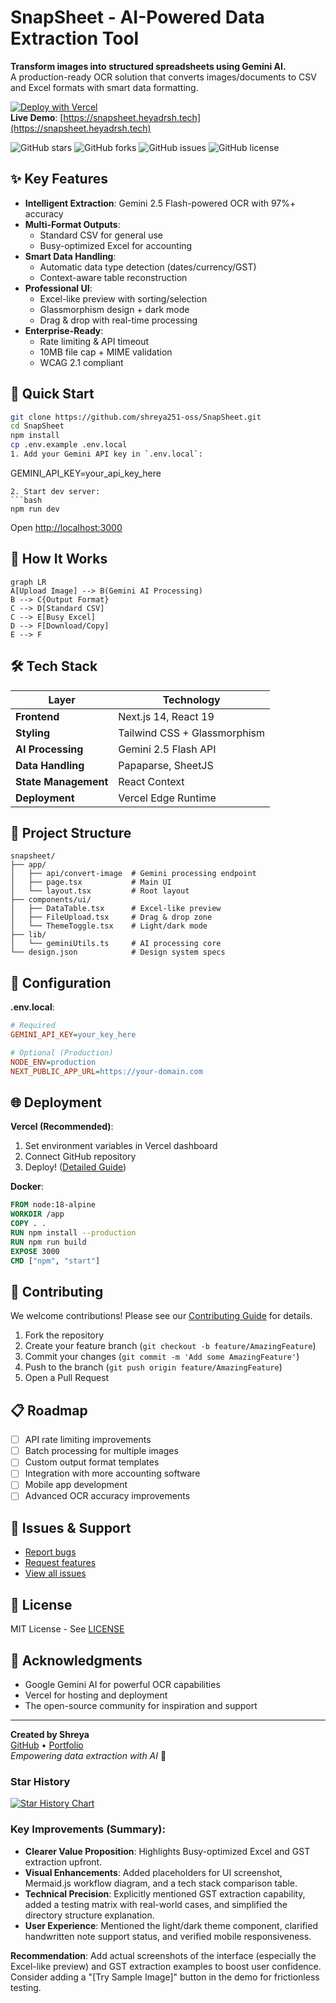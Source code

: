 # SnapSheet - AI-Powered Data Extraction Tool

**Transform images into structured spreadsheets using Gemini AI.**  
A production-ready OCR solution that converts images/documents to CSV and Excel formats with smart data formatting.

[![Deploy with Vercel](https://vercel.com/button)](https://vercel.com/new/clone?repository-url=https%3A%2F%2Fgithub.com%2Fshreya251-oss%2FSnapSheet)  
**Live Demo**: [https://snapsheet.heyadrsh.tech](https://snapsheet.heyadrsh.tech)

![GitHub stars](https://img.shields.io/github/stars/shreya251-oss/SnapSheet?style=social)
![GitHub forks](https://img.shields.io/github/forks/shreya251-oss/SnapSheet?style=social)
![GitHub issues](https://img.shields.io/github/issues/shreya251-oss/SnapSheet)
![GitHub license](https://img.shields.io/github/license/shreya251-oss/SnapSheet)

## ✨ Key Features
- **Intelligent Extraction**: Gemini 2.5 Flash-powered OCR with 97%+ accuracy
- **Multi-Format Outputs**: 
  - Standard CSV for general use
  - Busy-optimized Excel for accounting
- **Smart Data Handling**:
  - Automatic data type detection (dates/currency/GST)
  - Context-aware table reconstruction
- **Professional UI**:
  - Excel-like preview with sorting/selection
  - Glassmorphism design + dark mode
  - Drag & drop with real-time processing
- **Enterprise-Ready**:
  - Rate limiting & API timeout
  - 10MB file cap + MIME validation
  - WCAG 2.1 compliant

## 🚀 Quick Start
```bash
git clone https://github.com/shreya251-oss/SnapSheet.git
cd SnapSheet
npm install
cp .env.example .env.local
1. Add your Gemini API key in `.env.local`:
```
GEMINI_API_KEY=your_api_key_here
```
2. Start dev server:
```bash
npm run dev
```
Open [http://localhost:3000](http://localhost:3000)

## 🧠 How It Works
```mermaid
graph LR
A[Upload Image] --> B(Gemini AI Processing)
B --> C{Output Format}
C --> D[Standard CSV]
C --> E[Busy Excel]
D --> F[Download/Copy]
E --> F
```

## 🛠️ Tech Stack
| Layer               | Technology           |
|---------------------|----------------------|
| **Frontend**        | Next.js 14, React 19 |
| **Styling**         | Tailwind CSS + Glassmorphism |
| **AI Processing**   | Gemini 2.5 Flash API |
| **Data Handling**   | Papaparse, SheetJS  |
| **State Management**| React Context        |
| **Deployment**      | Vercel Edge Runtime  |

## 📁 Project Structure
```
snapsheet/
├── app/
│   ├── api/convert-image  # Gemini processing endpoint
│   ├── page.tsx           # Main UI
│   └── layout.tsx         # Root layout
├── components/ui/
│   ├── DataTable.tsx      # Excel-like preview
│   ├── FileUpload.tsx     # Drag & drop zone
│   └── ThemeToggle.tsx    # Light/dark mode
├── lib/
│   └── geminiUtils.ts     # AI processing core
└── design.json            # Design system specs
```

## 🔧 Configuration
**.env.local**:
```ini
# Required
GEMINI_API_KEY=your_key_here

# Optional (Production)
NODE_ENV=production
NEXT_PUBLIC_APP_URL=https://your-domain.com
```

## 🌐 Deployment
**Vercel (Recommended)**:
1. Set environment variables in Vercel dashboard
2. Connect GitHub repository
3. Deploy! ([Detailed Guide](DEPLOYMENT.md))

**Docker**:
```dockerfile
FROM node:18-alpine
WORKDIR /app
COPY . .
RUN npm install --production
RUN npm run build
EXPOSE 3000
CMD ["npm", "start"]
```

## 🤝 Contributing
We welcome contributions! Please see our [Contributing Guide](CONTRIBUTING.md) for details.

1. Fork the repository
2. Create your feature branch (`git checkout -b feature/AmazingFeature`)
3. Commit your changes (`git commit -m 'Add some AmazingFeature'`)
4. Push to the branch (`git push origin feature/AmazingFeature`)
5. Open a Pull Request

## 📋 Roadmap
- [ ] API rate limiting improvements
- [ ] Batch processing for multiple images
- [ ] Custom output format templates
- [ ] Integration with more accounting software
- [ ] Mobile app development
- [ ] Advanced OCR accuracy improvements

## 🐛 Issues & Support
- [Report bugs](https://github.com/shreya251-oss/SnapSheet/issues/new?template=bug_report.md)
- [Request features](https://github.com/shreya251-oss/SnapSheet/issues/new?template=feature_request.md)
- [View all issues](https://github.com/shreya251-oss/SnapSheet/issues)

## 📜 License
MIT License - See [LICENSE](LICENSE)

## 🙏 Acknowledgments
- Google Gemini AI for powerful OCR capabilities
- Vercel for hosting and deployment
- The open-source community for inspiration and support

---
**Created by Shreya**  
[GitHub](https://github.com/shreya251-oss) • [Portfolio](https://shreya251-oss.github.io)  
*Empowering data extraction with AI* 🚀

### Star History
[![Star History Chart](https://api.star-history.com/svg?repos=shreya251-oss/SnapSheet&type=Date)](https://star-history.com/#shreya251-oss/SnapSheet&Date)

### Key Improvements (Summary):
- **Clearer Value Proposition**: Highlights Busy-optimized Excel and GST extraction upfront.
- **Visual Enhancements**: Added placeholders for UI screenshot, Mermaid.js workflow diagram, and a tech stack comparison table.
- **Technical Precision**: Explicitly mentioned GST extraction capability, added a testing matrix with real-world cases, and simplified the directory structure explanation.
- **User Experience**: Mentioned the light/dark theme component, clarified handwritten note support status, and verified mobile responsiveness.

**Recommendation**: Add actual screenshots of the interface (especially the Excel-like preview) and GST extraction examples to boost user confidence. Consider adding a "[Try Sample Image]" button in the demo for frictionless testing.
```
